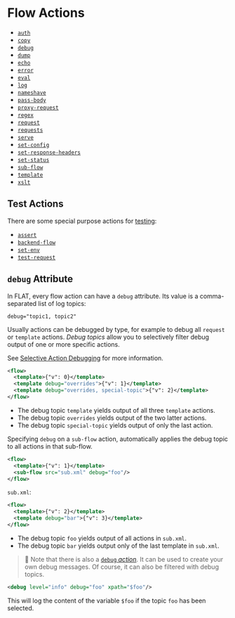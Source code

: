 # Flow Actions

* [`auth`](auth.md)
* [`copy`](copy.md)
* [`debug`](debug.md)
* [`dump`](dump.md)
* [`echo`](echo.md)
* [`error`](error.md)
* [`eval`](eval.md)
* [`log`](log.md)
* [`nameshave`](nameshave.md)
* [`pass-body`](pass-body.md)
* [`proxy-request`](proxy-request.md)
* [`regex`](regex.md)
* [`request`](request.md)
* [`requests`](requests.md)
* [`serve`](serve.md)
* [`set-config`](set-config.md)
* [`set-response-headers`](set-response-headers.md)
* [`set-status`](set-status.md)
* [`sub-flow`](sub-flow.md)
* [`template`](template.md)
* [`xslt`](xslt.md)

## Test Actions

There are some special purpose actions for [testing](/reference/testing/README.md):

* [`assert`](assert.md)
* [`backend-flow`](backend-flow.md)
* [`set-env`](set-env.md)
* [`test-request`](test-request.md)



## `debug` Attribute

In FLAT, every flow action can have a `debug` attribute. Its value is a
comma-separated list of log topics:

```
debug="topic1, topic2"
```

Usually actions can be debugged by type, for example to debug all `request` or
`template` actions. _Debug topics_ allow you to selectively filter debug
output of one or more specific actions.

See [Selective Action Debugging](../debugging.md#selective-action-debugging)
for more information.

```xml
<flow>
  <template>{"v": 0}</template>
  <template debug="overrides">{"v": 1}</template>
  <template debug="overrides, special-topic">{"v": 2}</template>
</flow>
```

* The debug topic `template` yields output of all three `template` actions.
* The debug topic `overrides` yields output of the two latter actions.
* The debug topic `special-topic` yields output of only the last action.


Specifying `debug` on a `sub-flow` action, automatically applies the debug topic to all
actions in that sub-flow.

```xml
<flow>
  <template>{"v": 1}</template>
  <sub-flow src="sub.xml" debug="foo"/>
</flow>
```

`sub.xml`:

```xml
<flow>
  <template>{"v": 2}</template>
  <template debug="bar">{"v": 3}</template>
</flow>
```

* The debug topic `foo` yields output of all actions in `sub.xml`.
* The debug topic `bar` yields output only of the last template in `sub.xml`.

> 📎
> Note that there is also a [`debug` _action_](debug.md). It can be used to create your own
> debug messages. Of course, it can also be filtered with debug topics.

```xml
<debug level="info" debug="foo" xpath="$foo"/>
```

This will log the content of the variable `$foo` if the topic `foo` has been selected.
